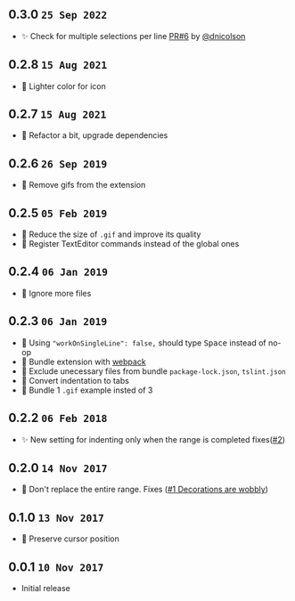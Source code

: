 ## 0.3.0 `25 Sep 2022`

- ✨ Check for multiple selections per line [PR#6](https://github.com/usernamehw/vscode-indent-one-space/pull/6) by [@dnicolson](https://github.com/dnicolson)

## 0.2.8 `15 Aug 2021`

- 💄 Lighter color for icon

## 0.2.7 `15 Aug 2021`

- 🔨 Refactor a bit, upgrade dependencies

## 0.2.6 `26 Sep 2019`

- 🔨 Remove gifs from the extension

## 0.2.5 `05 Feb 2019`

- 🔨 Reduce the size of `.gif` and improve its quality
- 🔨 Register TextEditor commands instead of the global ones

## 0.2.4 `06 Jan 2019`

- 🔨 Ignore more files

## 0.2.3 `06 Jan 2019`

- 🐛 Using `"workOnSingleLine": false,` should type <kbd>Space</kbd> instead of no-op
- 🔨 Bundle extension with [webpack](https://github.com/Microsoft/vscode-extension-samples/tree/master/webpack-sample)
- 🔨 Exclude unecessary files from bundle `package-lock.json`, `tslint.json`
- 🔨 Convert indentation to tabs
- 🔨 Bundle 1 `.gif` example insted of 3

## 0.2.2 `06 Feb 2018`

- ✨ New setting for indenting only when the range is completed fixes([#2][i2])

## 0.2.0 `14 Nov 2017`

- 🐛 Don't replace the entire range. Fixes ([#1 Decorations are wobbly][i1])

## 0.1.0 `13 Nov 2017`

- 🐛 Preserve cursor position

## 0.0.1 `10 Nov 2017`

- Initial release

[i1]: https://github.com/usernamehw/vscode-indent-one-space/issues/1
[i2]: https://github.com/usernamehw/vscode-indent-one-space/issues/2